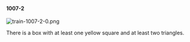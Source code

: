 #### 1007-2
![train-1007-2-0.png](https://github.com/lil-lab/nlvr/raw/master/nlvr/train/images/9/train-1007-2-0.png "train-1007-2-0.png")

There is a box with at least one yellow square and at least two triangles.